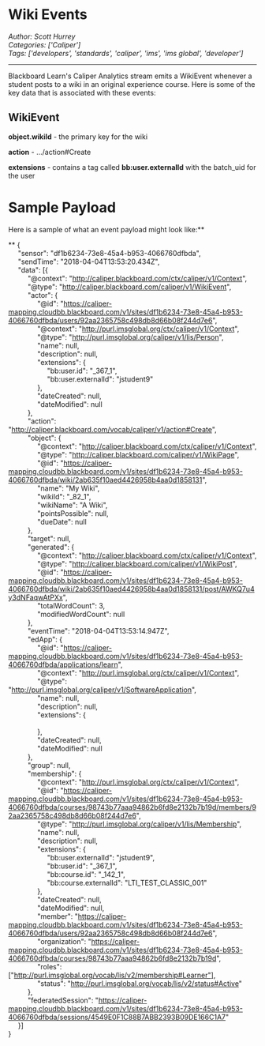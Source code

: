 # Wiki Events
*Author: Scott Hurrey*  
*Categories: ['Caliper']*  
*Tags: ['developers', 'standards', 'caliper', 'ims', 'ims global', 'developer']*  
<hr />
Blackboard Learn's Caliper Analytics stream emits a WikiEvent whenever a
student posts to a wiki in an original experience course. Here is some of the
key data that is associated with these events:

## WikiEvent

**object.wikiId** - the primary key for the wiki

**action** - …/action#Create

**extensions** - contains a tag called **bb:user.externalId** with the batch_uid for the user

# Sample Payload

Here is a sample of what an event payload might look like:**

**
    {  
         "sensor": "df1b6234-73e8-45a4-b953-4066760dfbda",  
         "sendTime": "2018-04-04T13:53:20.434Z",  
         "data": [{  
              "@context": "http://caliper.blackboard.com/ctx/caliper/v1/Context",  
              "@type": "http://caliper.blackboard.com/caliper/v1/WikiEvent",  
              "actor": {  
                   "@id": "https://caliper-mapping.cloudbb.blackboard.com/v1/sites/df1b6234-73e8-45a4-b953-4066760dfbda/users/92aa2365758c498db8d66b08f244d7e6",  
                   "@context": "http://purl.imsglobal.org/ctx/caliper/v1/Context",  
                   "@type": "http://purl.imsglobal.org/caliper/v1/lis/Person",  
                   "name": null,  
                   "description": null,  
                   "extensions": {  
                        "bb:user.id": "_367_1",  
                        "bb:user.externalId": "jstudent9"  
                   },  
                   "dateCreated": null,  
                   "dateModified": null  
              },  
              "action": "http://caliper.blackboard.com/vocab/caliper/v1/action#Create",  
              "object": {  
                   "@context": "http://caliper.blackboard.com/ctx/caliper/v1/Context",  
                   "@type": "http://caliper.blackboard.com/caliper/v1/WikiPage",  
                   "@id": "https://caliper-mapping.cloudbb.blackboard.com/v1/sites/df1b6234-73e8-45a4-b953-4066760dfbda/wiki/2ab635f10aed4426958b4aa0d1858131",  
                   "name": "My Wiki",  
                   "wikiId": "_82_1",  
                   "wikiName": "A Wiki",  
                   "pointsPossible": null,  
                   "dueDate": null  
              },  
              "target": null,  
              "generated": {  
                   "@context": "http://caliper.blackboard.com/ctx/caliper/v1/Context",  
                   "@type": "http://caliper.blackboard.com/caliper/v1/WikiPost",  
                   "@id": "https://caliper-mapping.cloudbb.blackboard.com/v1/sites/df1b6234-73e8-45a4-b953-4066760dfbda/wiki/2ab635f10aed4426958b4aa0d1858131/post/AWKQ7u4y3dNFaqwAtPXx",  
                   "totalWordCount": 3,  
                   "modifiedWordCount": null  
              },  
              "eventTime": "2018-04-04T13:53:14.947Z",  
              "edApp": {  
                   "@id": "https://caliper-mapping.cloudbb.blackboard.com/v1/sites/df1b6234-73e8-45a4-b953-4066760dfbda/applications/learn",  
                   "@context": "http://purl.imsglobal.org/ctx/caliper/v1/Context",  
                   "@type": "http://purl.imsglobal.org/caliper/v1/SoftwareApplication",  
                   "name": null,  
                   "description": null,  
                   "extensions": {  
                          
                   },  
                   "dateCreated": null,  
                   "dateModified": null  
              },  
              "group": null,  
              "membership": {  
                   "@context": "http://purl.imsglobal.org/ctx/caliper/v1/Context",  
                   "@id": "https://caliper-mapping.cloudbb.blackboard.com/v1/sites/df1b6234-73e8-45a4-b953-4066760dfbda/courses/98743b77aaa94862b6fd8e2132b7b19d/members/92aa2365758c498db8d66b08f244d7e6",  
                   "@type": "http://purl.imsglobal.org/caliper/v1/lis/Membership",  
                   "name": null,  
                   "description": null,  
                   "extensions": {  
                        "bb:user.externalId": "jstudent9",  
                        "bb:user.id": "_367_1",  
                        "bb:course.id": "_142_1",  
                        "bb:course.externalId": "LTI_TEST_CLASSIC_001"  
                   },  
                   "dateCreated": null,  
                   "dateModified": null,  
                   "member": "https://caliper-mapping.cloudbb.blackboard.com/v1/sites/df1b6234-73e8-45a4-b953-4066760dfbda/users/92aa2365758c498db8d66b08f244d7e6",  
                   "organization": "https://caliper-mapping.cloudbb.blackboard.com/v1/sites/df1b6234-73e8-45a4-b953-4066760dfbda/courses/98743b77aaa94862b6fd8e2132b7b19d",  
                   "roles": ["http://purl.imsglobal.org/vocab/lis/v2/membership#Learner"],  
                   "status": "http://purl.imsglobal.org/vocab/lis/v2/status#Active"  
              },  
              "federatedSession": "https://caliper-mapping.cloudbb.blackboard.com/v1/sites/df1b6234-73e8-45a4-b953-4066760dfbda/sessions/4549E0F1C88B7ABB2393B09DE166C1A7"  
         }]  
    }

